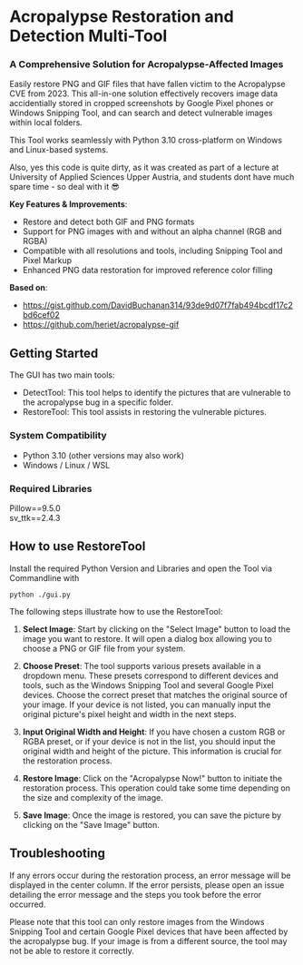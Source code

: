 # Acropalypse Restoration and Detection Multi-Tool

### A Comprehensive Solution for Acropalypse-Affected Images

Easily restore PNG and GIF files that have fallen victim to the Acropalypse CVE from 2023. This all-in-one solution effectively recovers image data accidentially stored in cropped screenshots by Google Pixel phones or Windows Snipping Tool, and can search and detect vulnerable images within local folders.

This Tool works seamlessly with Python 3.10 cross-platform on Windows and Linux-based systems.

Also, yes this code is quite dirty, as it was created as part of a lecture at University of Applied Sciences Upper Austria, and students dont have much spare time - so deal with it 😎

**Key Features & Improvements**:
- Restore and detect both GIF and PNG formats
- Support for PNG images with and without an alpha channel (RGB and RGBA)
- Compatible with all resolutions and tools, including Snipping Tool and Pixel Markup
- Enhanced PNG data restoration for improved reference color filling

**Based on**:
- https://gist.github.com/DavidBuchanan314/93de9d07f7fab494bcdf17c2bd6cef02
- https://github.com/heriet/acropalypse-gif

## Getting Started
The GUI has two main tools:

- DetectTool: This tool helps to identify the pictures that are vulnerable to the acropalypse bug in a specific folder.
- RestoreTool: This tool assists in restoring the vulnerable pictures.

### System Compatibility

- Python 3.10 (other versions may also work)
- Windows / Linux / WSL

### Required Libraries

Pillow==9.5.0<br>
sv_ttk==2.4.3

## How to use RestoreTool

Install the required Python Version and Libraries and open the Tool via Commandline with

`python ./gui.py`

The following steps illustrate how to use the RestoreTool:

1. **Select Image**: Start by clicking on the "Select Image" button to load the image you want to restore. It will open a dialog box allowing you to choose a PNG or GIF file from your system.

2. **Choose Preset**: The tool supports various presets available in a dropdown menu. These presets correspond to different devices and tools, such as the Windows Snipping Tool and several Google Pixel devices. Choose the correct preset that matches the original source of your image. If your device is not listed, you can manually input the original picture's pixel height and width in the next steps.

3. **Input Original Width and Height**: If you have chosen a custom RGB or RGBA preset, or if your device is not in the list, you should input the original width and height of the picture. This information is crucial for the restoration process.

4. **Restore Image**: Click on the "Acropalypse Now!" button to initiate the restoration process. This operation could take some time depending on the size and complexity of the image.

5. **Save Image**: Once the image is restored, you can save the picture by clicking on the "Save Image" button.

## Troubleshooting
If any errors occur during the restoration process, an error message will be displayed in the center column. If the error persists, please open an issue detailing the error message and the steps you took before the error occurred.

Please note that this tool can only restore images from the Windows Snipping Tool and certain Google Pixel devices that have been affected by the acropalypse bug. If your image is from a different source, the tool may not be able to restore it correctly.
